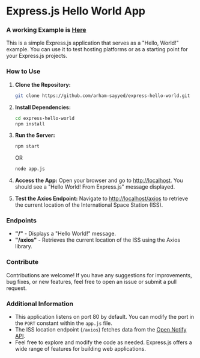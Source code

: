 # Express.js Hello World App

### A working Example is [Here](https://express-hello-world-r6wt.onrender.com/)

This is a simple Express.js application that serves as a "Hello, World!" example. You can use it to test hosting platforms or as a starting point for your Express.js projects.

### How to Use

1. **Clone the Repository:**
   ```bash
   git clone https://github.com/arham-sayyed/express-hello-world.git
   ```

2. **Install Dependencies:**
   ```bash
   cd express-hello-world
   npm install
   ```

3. **Run the Server:**
   ```bash
   npm start
   ```
   OR 
   ```bash
   node app.js
   ```

4. **Access the App:**
   Open your browser and go to [http://localhost](http://localhost). You should see a "Hello World! From Express.js" message displayed.

5. **Test the Axios Endpoint:**
   Navigate to [http://localhost/axios](http://localhost/axios) to retrieve the current location of the International Space Station (ISS).

### Endpoints

- **"/"** - Displays a "Hello World!" message.
- **"/axios"** - Retrieves the current location of the ISS using the Axios library.

### Contribute

Contributions are welcome! If you have any suggestions for improvements, bug fixes, or new features, feel free to open an issue or submit a pull request.

### Additional Information

- This application listens on port 80 by default. You can modify the port in the `PORT` constant within the `app.js` file.
- The ISS location endpoint (`/axios`) fetches data from the [Open Notify API](http://api.open-notify.org/iss-now.json).
- Feel free to explore and modify the code as needed. Express.js offers a wide range of features for building web applications.
